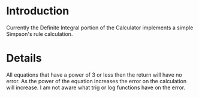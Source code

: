 # Introduction #

Currently the Definite Integral portion of the Calculator implements a simple Simpson's rule calculation.


# Details #

All equations that have a power of 3 or less then the return will have no error.  As the power of the equation increases the error on the calculation will increase.  I am not aware what trig or log functions have on the error.